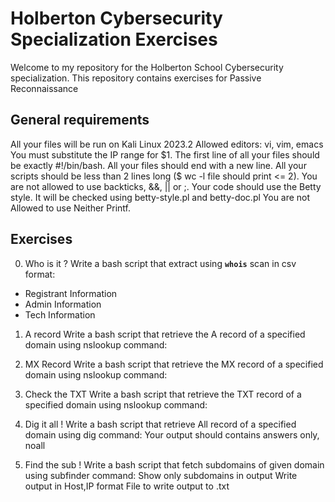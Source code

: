 # Holberton Cybersecurity Specialization Exercises

Welcome to my repository for the Holberton School Cybersecurity specialization. This repository contains exercises for Passive Reconnaissance

## General requirements

All your files will be run on Kali Linux 2023.2
Allowed editors: vi, vim, emacs
You must substitute the IP range for $1.
The first line of all your files should be exactly #!/bin/bash.
All your files should end with a new line.
All your scripts should be less than 2 lines long ($ wc -l file should print <= 2).
You are not allowed to use backticks, &&, || or ;.
Your code should use the Betty style. It will be checked using betty-style.pl and betty-doc.pl
You are not Allowed to use Neither Printf.

## Exercises

0. Who is it ?
Write a bash script that extract using **`whois`** scan in csv format:
- Registrant Information
- Admin Information
- Tech Information
  
1. A record
Write a bash script that retrieve the A record of a specified domain using nslookup command:

2. MX Record
Write a bash script that retrieve the MX record of a specified domain using nslookup command:

3. Check the TXT
Write a bash script that retrieve the TXT record of a specified domain using nslookup command:

4. Dig it all !
Write a bash script that retrieve All record of a specified domain using dig command:
Your output should contains answers only, noall

5. Find the sub !
Write a bash script that fetch subdomains of given domain using subfinder command:
Show only subdomains in output
Write output in Host,IP format
File to write output to <domain>.txt

